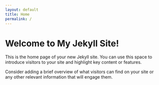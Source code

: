 ```yaml
---
layout: default
title: Home
permalink: /
---
```


<div class="page-content">
  <h1>Welcome to My Jekyll Site!</h1>
  <p>This is the home page of your new Jekyll site. You can use this space to introduce visitors to your site and highlight key content or features.</p>
  <p>Consider adding a brief overview of what visitors can find on your site or any other relevant information that will engage them.</p>
</div>

